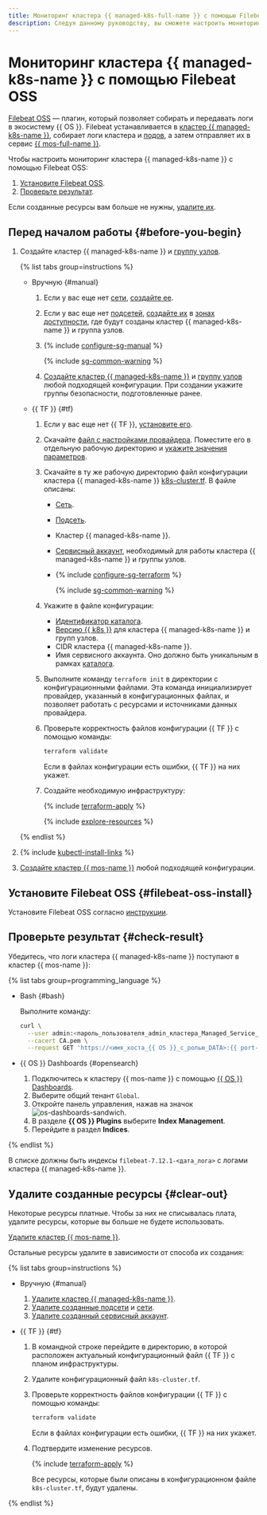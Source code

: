 ```yaml
---
title: Мониторинг кластера {{ managed-k8s-full-name }} с помощью Filebeat OSS
description: Следуя данному руководству, вы сможете настроить мониторинг кластера {{ managed-k8s-name }} с помощью Filebeat OSS.
---
```


# Мониторинг кластера {{ managed-k8s-name }} с помощью Filebeat OSS


[Filebeat OSS](https://www.elastic.co/beats/filebeat) — плагин, который позволяет собирать и передавать логи в экосистему {{ OS }}. Filebeat устанавливается в [кластер {{ managed-k8s-name }}](../concepts/index.md#kubernetes-cluster), собирает логи кластера и [подов](../concepts/index.md#pod), а затем отправляет их в сервис [{{ mos-full-name }}](../../managed-opensearch/).

Чтобы настроить мониторинг кластера {{ managed-k8s-name }} с помощью Filebeat OSS:

1. [Установите Filebeat OSS](#filebeat-oss-install).
1. [Проверьте результат](#check-result).

Если созданные ресурсы вам больше не нужны, [удалите их](#clear-out).

## Перед началом работы {#before-you-begin}

1. Создайте кластер {{ managed-k8s-name }} и [группу узлов](../../managed-kubernetes/concepts/index.md#node-group).

   {% list tabs group=instructions %}

   - Вручную {#manual}

     1. Если у вас еще нет [сети](../../vpc/concepts/network.md#network), [создайте ее](../../vpc/operations/network-create.md).
     1. Если у вас еще нет [подсетей](../../vpc/concepts/network.md#subnet), [создайте их](../../vpc/operations/subnet-create.md) в [зонах доступности](../../overview/concepts/geo-scope.md), где будут созданы кластер {{ managed-k8s-name }} и группа узлов.

     1. {% include [configure-sg-manual](../../_includes/managed-kubernetes/security-groups/configure-sg-manual-lvl3.md) %}

        {% include [sg-common-warning](../../_includes/managed-kubernetes/security-groups/sg-common-warning.md) %}

     1. [Создайте кластер {{ managed-k8s-name }}](../../managed-kubernetes/operations/kubernetes-cluster/kubernetes-cluster-create.md) и [группу узлов](../../managed-kubernetes/operations/node-group/node-group-create.md) любой подходящей конфигурации. При создании укажите группы безопасности, подготовленные ранее.

   - {{ TF }} {#tf}

     1. Если у вас еще нет {{ TF }}, [установите его](../../tutorials/infrastructure-management/terraform-quickstart.md#install-terraform).
     1. Скачайте [файл с настройками провайдера](https://github.com/yandex-cloud-examples/yc-terraform-provider-settings/blob/main/provider.tf). Поместите его в отдельную рабочую директорию и [укажите значения параметров](../../tutorials/infrastructure-management/terraform-quickstart.md#configure-provider).
     1. Скачайте в ту же рабочую директорию файл конфигурации кластера {{ managed-k8s-name }} [k8s-cluster.tf](https://github.com/yandex-cloud-examples/yc-mk8s-cluster-infrastructure/blob/main/k8s-cluster.tf). В файле описаны:
        * [Сеть](../../vpc/concepts/network.md#network).
        * [Подсеть](../../vpc/concepts/network.md#subnet).
        * Кластер {{ managed-k8s-name }}.
        * [Сервисный аккаунт](../../iam/concepts/users/service-accounts.md), необходимый для работы кластера {{ managed-k8s-name }} и группы узлов.
        * {% include [configure-sg-terraform](../../_includes/managed-kubernetes/security-groups/configure-sg-tf-lvl3.md) %}

            {% include [sg-common-warning](../../_includes/managed-kubernetes/security-groups/sg-common-warning.md) %}

     1. Укажите в файле конфигурации:
        * [Идентификатор каталога](../../resource-manager/operations/folder/get-id.md).
        * [Версию {{ k8s }}](../concepts/release-channels-and-updates.md) для кластера {{ managed-k8s-name }} и групп узлов.
        * CIDR кластера {{ managed-k8s-name }}.
        * Имя сервисного аккаунта. Оно должно быть уникальным в рамках [каталога](../../resource-manager/concepts/resources-hierarchy.md#folder).
     1. Выполните команду `terraform init` в директории с конфигурационными файлами. Эта команда инициализирует провайдер, указанный в конфигурационных файлах, и позволяет работать с ресурсами и источниками данных провайдера.
     1. Проверьте корректность файлов конфигурации {{ TF }} с помощью команды:

        ```bash
        terraform validate
        ```

        Если в файлах конфигурации есть ошибки, {{ TF }} на них укажет.
     1. Создайте необходимую инфраструктуру:

        {% include [terraform-apply](../../_includes/mdb/terraform/apply.md) %}

        {% include [explore-resources](../../_includes/mdb/terraform/explore-resources.md) %}

   {% endlist %}

1. {% include [kubectl-install-links](../../_includes/managed-kubernetes/kubectl-install.md) %}
1. [Создайте кластер {{ mos-name }}](../../managed-opensearch/operations/cluster-create.md) любой подходящей конфигурации.

## Установите Filebeat OSS {#filebeat-oss-install}

Установите Filebeat OSS согласно [инструкции](../operations/applications/filebeat-oss.md).

## Проверьте результат {#check-result}

Убедитесь, что логи кластера {{ managed-k8s-name }} поступают в кластер {{ mos-name }}:

{% list tabs group=programming_language %}

- Bash {#bash}

  Выполните команду:

  ```bash
  curl \
    --user admin:<пароль_пользователя_admin_кластера_Managed_Service_for_{{ OS }}> \
    --cacert CA.pem \
    --request GET 'https://<имя_хоста_{{ OS }}_с_ролью_DATA>:{{ port-mos }}/_cat/indices?v'
  ```

- {{ OS }} Dashboards {#opensearch}

  1. Подключитесь к кластеру {{ mos-name }} с помощью [{{ OS }} Dashboards](../../managed-opensearch/operations/connect.md#dashboards).
  1. Выберите общий тенант `Global`.
  1. Откройте панель управления, нажав на значок ![os-dashboards-sandwich](../../_assets/os-dashboards-sandwich.svg).
  1. В разделе **{{ OS }} Plugins** выберите **Index Management**.
  1. Перейдите в раздел **Indices**.

{% endlist %}

В списке должны быть индексы `filebeat-7.12.1-<дата_лога>` c логами кластера {{ managed-k8s-name }}.

## Удалите созданные ресурсы {#clear-out}

Некоторые ресурсы платные. Чтобы за них не списывалась плата, удалите ресурсы, которые вы больше не будете использовать.

[Удалите кластер {{ mos-name }}](../../managed-opensearch/operations/cluster-delete.md).

Остальные ресурсы удалите в зависимости от способа их создания:

{% list tabs group=instructions %}

- Вручную {#manual}

  1. [Удалите кластер {{ managed-k8s-name }}](../../managed-kubernetes/operations/kubernetes-cluster/kubernetes-cluster-delete.md).
  1. [Удалите созданные подсети](../../vpc/operations/subnet-delete.md) и [сети](../../vpc/operations/network-delete.md).
  1. [Удалите созданный сервисный аккаунт](../../iam/operations/sa/delete.md).

- {{ TF }} {#tf}

  1. В командной строке перейдите в директорию, в которой расположен актуальный конфигурационный файл {{ TF }} с планом инфраструктуры.
  1. Удалите конфигурационный файл `k8s-cluster.tf`.
  1. Проверьте корректность файлов конфигурации {{ TF }} с помощью команды:

     ```bash
     terraform validate
     ```

     Если в файлах конфигурации есть ошибки, {{ TF }} на них укажет.
  1. Подтвердите изменение ресурсов.

     {% include [terraform-apply](../../_includes/mdb/terraform/apply.md) %}

     Все ресурсы, которые были описаны в конфигурационном файле `k8s-cluster.tf`, будут удалены.

{% endlist %}
